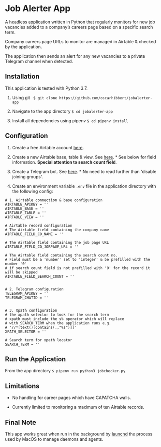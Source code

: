 # Job Alerter App

A headless application written in Python that regularly monitors for new job vacancies added to a company’s careers page based on a specific search term. 

Company careers page URLs to monitor are managed in Airtable & checked by the application.

The application then sends an alert for any new vacancies to a private Telegram channel when detected.

## Installation

This application is tested with Python 3.7.

1. Using git ``` $ git clone https://github.com/oscarhibbert/jobalerter-app```

2. Navigate to the app directory ```$ cd jobalerter-app```

3. Install all dependencies using pipenv ```$ cd pipenv install```


## Configuration

1. Create a free Airtable account [here](https://airtable.com/signup).

2. Create a new Airtable base, table & view. See [here](https://support.airtable.com/hc/en-us/articles/360021518753-Getting-started-starting-with-the-base-ics). * See below for field information. **Special attention to search count field**.

3. Create a Telegram bot. See [here](https://sarafian.github.io/low-code/2020/03/24/create-private-telegram-chatbot.html). * No need to read further than 'disable joining groups'.

4. Create an environment variable ```.env``` file in the application directory with the following config:

```
# 1. Airtable connection & base configuration
AIRTABLE_APIKEY = ''
AIRTABLE_BASE = ''
AIRTABLE_TABLE = ''
AIRTABLE_VIEW = ''

# Airtable record configuration
# The Airtable field containing the company name
AIRTABLE_FIELD_CO_NAME = ''

# The Airtable field containing the job page URL
AIRTABLE_FIELD_CO_JOBPAGE_URL = ''

# The Airtable field containing the search count no.
# Field must be a 'number' set to 'integer' & be prefilled with the number '0'
# if search count field is not prefilled with '0' for the record it will be skipped
AIRTABLE_FIELD_SEARCH_COUNT = ''


# 2. Telegram configuration
TELEGRAM_APIKEY = ''
TELEGRAM_CHATID = ''


# 3. Xpath configuration
# the xpath selector to look for the search term
# xpath must include the s% operator which will replace 
# with SEARCH_TERM when the application runs e.g.
# '//*[text()[contains(.,"%s")]]'
XPATH_SELECTOR = ''

# Search term for xpath locator
SEARCH_TERM = ''
```


## Run the Application

From the app directory ```$ pipenv run python3 jobchecker.py```


## Limitations

* No handling for career pages which have CAPATCHA walls.

* Currently limited to monitoring a maximum of ten Airtable records.


## Final Note

This app works great when run in the background by [launchd](https://www.launchd.info/) the process used by MacOS to manage  daemons and agents.

